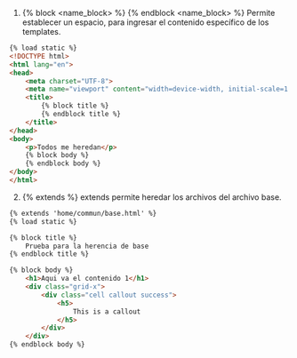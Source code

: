 1.   {% block <name_block> %} {% endblock <name_block> %} Permite establecer un espacio, para ingresar el contenido específico de los templates.
```html
{% load static %}
<!DOCTYPE html>
<html lang="en">
<head>
    <meta charset="UTF-8">
    <meta name="viewport" content="width=device-width, initial-scale=1.0">
    <title>
        {% block title %}
        {% endblock title %}
    </title>
</head>
<body>
    <p>Todos me heredan</p>
    {% block body %}
    {% endblock body %}
</body>
</html>
```
2. {% extends <path> %} extends permite heredar los archivos del archivo base. 

```html
{% extends 'home/commun/base.html' %}
{% load static %}

{% block title %}
    Prueba para la herencia de base
{% endblock title %}

{% block body %}
    <h1>Aqui va el contenido 1</h1>
    <div class="grid-x">
        <div class="cell callout success">
            <h5>
                This is a callout
            </h5>
        </div>
    </div>
{% endblock body %}
```
